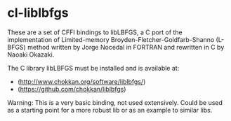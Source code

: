 # cl-liblbfgs
These are a set of CFFI bindings to libLBFGS, a C port of the implementation 
of Limited-memory Broyden-Fletcher-Goldfarb-Shanno (L-BFGS) method written
by Jorge Nocedal in FORTRAN and rewritten in C by Naoaki Okazaki.

The C library libLBFGS must be installed and is available at:
* (http://www.chokkan.org/software/liblbfgs/)
* (https://github.com/chokkan/liblbfgs)

Warning: This is a very basic binding, not used extensively. Could be used 
as a starting point for a more robust lib or as an example to similar libs.
